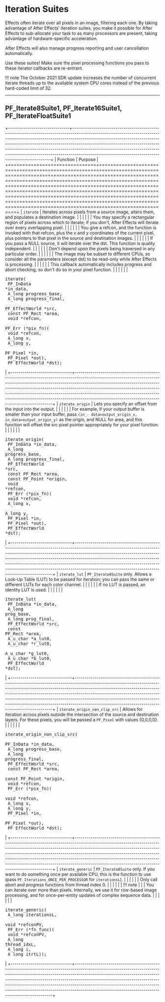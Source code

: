# Iteration Suites

Effects often iterate over all pixels in an image, filtering each one. By taking advantage of After Effects' iteration suites, you make it possible for After Effects to sub-allocate your task to as many processors are present, taking advantage of hardware-specific acceleration.

After Effects will also manage progress reporting and user cancellation automatically.

Use these suites! Make sure the pixel processing functions you pass to these iterator callbacks are re-entrant.

!!! note
    The October 2021 SDK update increases the number of concurrent iterate threads up to the available system CPU cores instead of the previous hard-coded limit of 32.

---

## PF_Iterate8Suite1, PF_Iterate16Suite1, PF_IterateFloatSuite1

+-------------------------------+-------------------------------------------------------------------------------------------------------------------------------------------------------------------------------------------------------------------------------------------------------------------------------------------------------------------------------------------------------------------------------------------------------------------------------------------------------------------------+
|           Function            |                                                                                                                                                                                                                                 Purpose                                                                                                                                                                                                                                 |
+===============================+=========================================================================================================================================================================================================================================================================================================================================================================================================================================================================+
| `iterate`                     | Iterates across pixels from a source image, alters them, and populates a destination image.                                                                                                                                                                                                                                                                                                                                                                             |
|                               |                                                                                                                                                                                                                                                                                                                                                                                                                                                                         |
|                               | You may specify a rectangular region of pixels across which to iterate; if you don't, After Effects will iterate over every overlapping pixel.                                                                                                                                                                                                                                                                                                                          |
|                               |                                                                                                                                                                                                                                                                                                                                                                                                                                                                         |
|                               | You give a refcon, and the function is invoked with that refcon, plus the x and y coordinates of the current pixel, plus pointers to that pixel in the source and destination images.                                                                                                                                                                                                                                                                                   |
|                               |                                                                                                                                                                                                                                                                                                                                                                                                                                                                         |
|                               | If you pass a NULL source, it will iterate over the dst. This function is quality independent.                                                                                                                                                                                                                                                                                                                                                                          |
|                               |                                                                                                                                                                                                                                                                                                                                                                                                                                                                         |
|                               | Don't depend upon the pixels being traversed in any particular order.                                                                                                                                                                                                                                                                                                                                                                                                   |
|                               |                                                                                                                                                                                                                                                                                                                                                                                                                                                                         |
|                               | The image may be subset to different CPUs, so consider all the parameters (except dst) to be read-only while After Effects is processing.                                                                                                                                                                                                                                                                                                                               |
|                               |                                                                                                                                                                                                                                                                                                                                                                                                                                                                         |
|                               | This callback automatically includes progress and abort checking, so don't do so in your pixel function.                                                                                                                                                                                                                                                                                                                                                                |
|                               |                                                                                                                                                                                                                                                                                                                                                                                                                                                                         |
|                               | <pre lang="cpp">iterate(<br/>  PF_InData       \*in_data,<br/>  A_long          progress_base,<br/>  A_long          progress_final,<br/>  PF_EffectWorld  \*src,<br/>  const PF_Rect   \*area,<br/>  void            \*refcon,<br/>  PF_Err (*pix_fn)(<br/>    void      \*refcon,<br/>    A_long    x,<br/>    A_long    y,<br/>    PF_Pixel  \*in,<br/>    PF_Pixel  \*out),<br/>  PF_EffectWorld  \*dst);</pre>                                                     |
+-------------------------------+-------------------------------------------------------------------------------------------------------------------------------------------------------------------------------------------------------------------------------------------------------------------------------------------------------------------------------------------------------------------------------------------------------------------------------------------------------------------------+
| `iterate_origin`              | Lets you specify an offset from the input into the output.                                                                                                                                                                                                                                                                                                                                                                                                              |
|                               |                                                                                                                                                                                                                                                                                                                                                                                                                                                                         |
|                               | For example, if your output buffer is smaller than your input buffer, pass `(in_- data>output_origin_x, in_data>output_origin_y)` as the origin, and NULL for area, and this function will offset the src pixel pointer appropriately for your pixel function.                                                                                                                                                                                                          |
|                               |                                                                                                                                                                                                                                                                                                                                                                                                                                                                         |
|                               | <pre lang="cpp">iterate_origin(<br/>  PF_InData       \*in_data,<br/>  A_long          progress_base,<br/>  A_long          progress_final,<br/>  PF_EffectWorld  \*src,<br/>  const PF_Rect   \*area,<br/>  const PF_Point  \*origin,<br/>  void            \*refcon,<br/>  PF_Err (*pix_fn)(<br/>    void      \*refcon,<br/>    A_long    x,<br/>    A_long    y,<br/>    PF_Pixel  \*in,<br/>    PF_Pixel  \*out),<br/>  PF_EffectWorld  \*dst);</pre>              |
+-------------------------------+-------------------------------------------------------------------------------------------------------------------------------------------------------------------------------------------------------------------------------------------------------------------------------------------------------------------------------------------------------------------------------------------------------------------------------------------------------------------------+
| `iterate_lut`                 | `PF_Iterate8Suite` only. Allows a Look-Up Table (LUT) to be passed for iteration; you can pass the same or different LUTs for each color channel.                                                                                                                                                                                                                                                                                                                       |
|                               |                                                                                                                                                                                                                                                                                                                                                                                                                                                                         |
|                               | If no LUT is passed, an identity LUT is used.                                                                                                                                                                                                                                                                                                                                                                                                                           |
|                               |                                                                                                                                                                                                                                                                                                                                                                                                                                                                         |
|                               | <pre lang="cpp">iterate_lut(<br/>  PF_InData       \*in_data,<br/>  A_long          prog_base,<br/>  A_long          prog_final,<br/>  PF_EffectWorld  \*src,<br/>  const PF_Rect   \*area,<br/>  A_u_char        \*a_lut0,<br/>  A_u_char        \*r_lut0,<br/>  A_u_char        \*g_lut0,<br/>  A_u_char        \*b_lut0,<br/>  PF_EffectWorld  \*dst);</pre>                                                                                                         |
+-------------------------------+-------------------------------------------------------------------------------------------------------------------------------------------------------------------------------------------------------------------------------------------------------------------------------------------------------------------------------------------------------------------------------------------------------------------------------------------------------------------------+
| `iterate_origin_non_clip_src` | Allows for iteration across pixels outside the intersection of the source and destination layers. For these pixels, you will be passed a `PF_Pixel` with values {0,0,0,0}.                                                                                                                                                                                                                                                                                              |
|                               |                                                                                                                                                                                                                                                                                                                                                                                                                                                                         |
|                               | <pre lang="cpp">iterate_origin_non_clip_src(<br/>  PF_InData       \*in_data,<br/>  A_long          progress_base,<br/>  A_long          progress_final,<br/>  PF_EffectWorld  \*src,<br/>  const PF_Rect   \*area,<br/>  const PF_Point  \*origin,<br/>  void            \*refcon,<br/>  PF_Err (*pix_fn)(<br/>    void      \*refcon,<br/>    A_long    x,<br/>    A_long    y,<br/>    PF_Pixel  \*in,<br/>    PF_Pixel  \*out),<br/>  PF_EffectWorld  \*dst);</pre> |
+-------------------------------+-------------------------------------------------------------------------------------------------------------------------------------------------------------------------------------------------------------------------------------------------------------------------------------------------------------------------------------------------------------------------------------------------------------------------------------------------------------------------+
| `iterate_generic`             | `PF_Iterate8Suite` only. If you want to do something once per available CPU, this is the function to use (pass `PF_Iterations_ONCE_PER_PROCESSOR` for `iterationsL`).                                                                                                                                                                                                                                                                                                   |
|                               |                                                                                                                                                                                                                                                                                                                                                                                                                                                                         |
|                               | Only call abort and progress functions from thread index 0.                                                                                                                                                                                                                                                                                                                                                                                                             |
|                               |                                                                                                                                                                                                                                                                                                                                                                                                                                                                         |
|                               | !!! note                                                                                                                                                                                                                                                                                                                                                                                                                                                                |
|                               |      You can iterate over more than pixels. Internally, we use it for row-based image processing, and for once-per-entity updates of complex sequence data.                                                                                                                                                                                                                                                                                                             |
|                               |                                                                                                                                                                                                                                                                                                                                                                                                                                                                         |
|                               | <pre lang="cpp">iterate_generic(<br/>  A_long iterationsL,<br/>  void   \*refconPV,<br/>  PF_Err (*fn_func)(<br/>    void    \*refconPV,<br/>    A_long  thread_idxL,<br/>    A_long  i,<br/>    A_long  itrtL));</pre>                                                                                                                                                                                                                                                 |
+-------------------------------+-------------------------------------------------------------------------------------------------------------------------------------------------------------------------------------------------------------------------------------------------------------------------------------------------------------------------------------------------------------------------------------------------------------------------------------------------------------------------+
